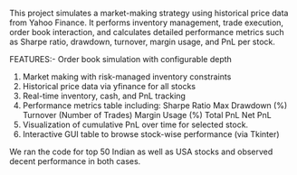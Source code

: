 This project simulates a market-making strategy using historical price data from Yahoo Finance. It performs inventory management, trade execution, order book interaction, and calculates detailed performance metrics such as Sharpe ratio, drawdown, turnover, margin usage, and PnL per stock.

FEATURES:-
Order book simulation with configurable depth

1. Market making with risk-managed inventory constraints
2. Historical price data via yfinance for all stocks
3. Real-time inventory, cash, and PnL tracking
4. Performance metrics table including:
     Sharpe Ratio
     Max Drawdown (%)
     Turnover (Number of Trades)
     Margin Usage (%)
     Total PnL
     Net PnL
5. Visualization of cumulative PnL over time for selected stock.
6. Interactive GUI table to browse stock-wise performance (via Tkinter)


We ran the code for top 50 Indian as well as USA stocks and observed decent performance in both cases.
